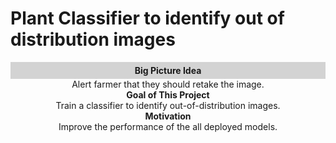 # Plant Classifier to identify out of distribution images

<div align="center"><div style="background-color: lightgrey; padding: 5px;"><strong>Big Picture Idea</strong></div></div>
<div align="center">Alert farmer that they should retake the image.</div>

<div align="center"><strong>Goal of This Project</strong></div>
<div align="center">Train a classifier to identify out-of-distribution images.</div>

<div align="center"><strong>Motivation</strong></div>
<div align="center">Improve the performance of the all deployed models.</div>
